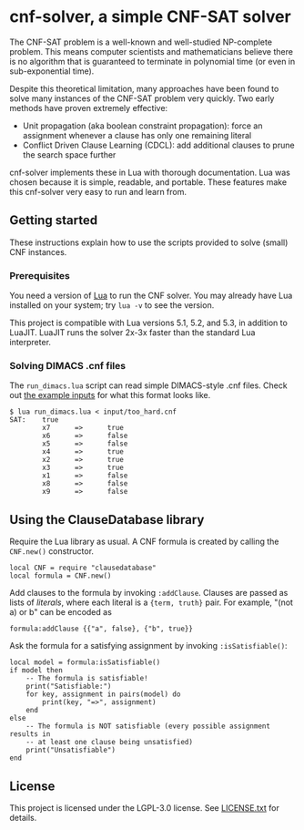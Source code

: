 # cnf-solver, a simple CNF-SAT solver

The CNF-SAT problem is a well-known and well-studied NP-complete problem. This
means computer scientists and mathematicians believe there is no algorithm that
is guaranteed to terminate in polynomial time (or even in sub-exponential time).

Despite this theoretical limitation, many approaches have been found to solve
many instances of the CNF-SAT problem very quickly. Two early methods have
proven extremely effective:

* Unit propagation (aka boolean constraint propagation):
    force an assignment whenever a clause has only one remaining literal
* Conflict Driven Clause Learning (CDCL):
    add additional clauses to prune the search space further

cnf-solver implements these in Lua with thorough documentation. Lua was chosen
because it is simple, readable, and portable. These features make this
cnf-solver very easy to run and learn from.

## Getting started

These instructions explain how to use the scripts provided to solve (small) CNF
instances.

### Prerequisites

You need a version of [Lua](https://lua.org) to run the CNF solver. You may
already have Lua installed on your system; try `lua -v` to see the version.

This project is compatible with Lua versions 5.1, 5.2, and 5.3, in addition to
LuaJIT. LuaJIT runs the solver 2x-3x faster than the standard Lua interpreter.

### Solving DIMACS .cnf files

The `run_dimacs.lua` script can read simple DIMACS-style .cnf files. Check out
[the example inputs](input) for what this format looks like.

    $ lua run_dimacs.lua < input/too_hard.cnf
    SAT:    true
            x7      =>      true
            x6      =>      false
            x5      =>      false
            x4      =>      true
            x2      =>      true
            x3      =>      true
            x1      =>      false
            x8      =>      false
            x9      =>      false

## Using the ClauseDatabase library

Require the Lua library as usual. A CNF formula is created by calling the
`CNF.new()` constructor.

    local CNF = require "clausedatabase"
    local formula = CNF.new()

Add clauses to the formula by invoking `:addClause`. Clauses are passed as lists
of *literals*, where each literal is a `{term, truth}` pair. For example,
"(not a) or b" can be encoded as

    formula:addClause {{"a", false}, {"b", true}}

Ask the formula for a satisfying assignment by invoking `:isSatisfiable()`:

    local model = formula:isSatisfiable()
    if model then
        -- The formula is satisfiable!
        print("Satisfiable:")
        for key, assignment in pairs(model) do
            print(key, "=>", assignment)
        end
    else
        -- The formula is NOT satisfiable (every possible assignment results in
        -- at least one clause being unsatisfied)
        print("Unsatisfiable")
    end

## License

This project is licensed under the LGPL-3.0 license. See
[LICENSE.txt](LICENSE.txt) for details.
